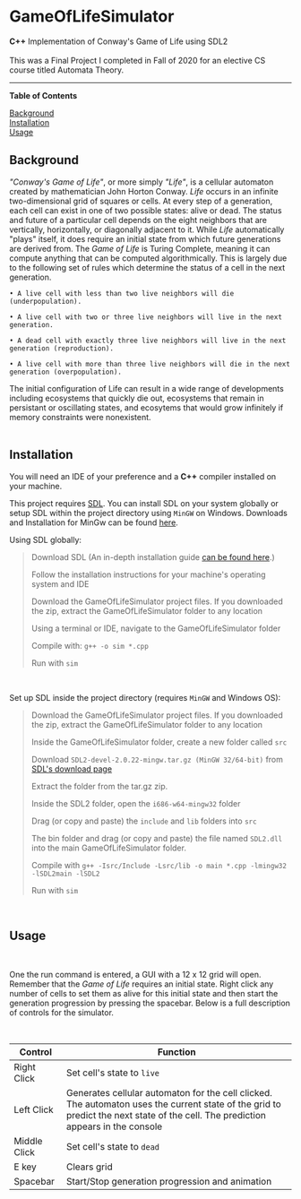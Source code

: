 # GameOfLifeSimulator
<b>C++</b> Implementation of Conway's Game of Life using SDL2 <br><br>
This was a Final Project I completed in Fall of 2020 for an elective CS course titled Automata Theory. 
<br/>

<hr>
<p><b> Table of Contents </b></p>

[Background](https://github.com/ashleyjmaximilien/GameOfLifeSimulator/#background)<br>
[Installation](https://github.com/ashleyjmaximilien/GameOfLifeSimulator/#installation)</br>
[Usage](https://github.com/ashleyjmaximilien/GameOfLifeSimulator/#usage)

<h2>Background</h2>
<p><i>"Conway's Game of Life"</i>, or more simply <i>"Life"</i>, is a cellular automaton created by mathematician John Horton Conway. <i>Life</i> occurs in an infinite 
two-dimensional grid of squares or cells. At every step of a generation, each cell can exist in one of two possible states: alive or dead. The status and future of a 
particular cell depends on the eight neighbors that are vertically, horizontally, or diagonally adjacent to it. While <i>Life</i> automatically "plays" itself, it does require an initial state from which future generations are derived from. The <i>Game of Life</i> is Turing Complete, meaning it can compute anything that can be computed algorithmically. This is largely due to the following set of rules which determine the status of a cell in the next generation.</p>


```
• A live cell with less than two live neighbors will die (underpopulation).

• A live cell with two or three live neighbors will live in the next generation.

• A dead cell with exactly three live neighbors will live in the next generation (reproduction).

• A live cell with more than three live neighbors will die in the next generation (overpopulation).
```

The initial configuration of Life can result in a wide range of developments including ecosystems that quickly die out, ecosystems that remain in persistant or oscillating states, and ecosytems that would grow infinitely if memory constraints were nonexistent.
<br><br>

<h2>Installation</h2>

<p>You will need an IDE of your preference and a <b>C++</b> compiler installed on your machine.</p>

This project requires [SDL](https://www.libsdl.org/download-2.0.php/). You can install SDL on your system globally or setup SDL within the project directory using ```MinGW``` on Windows. Downloads and Installation for MinGw can be found [here](https://www.mingw-w64.org/downloads/).

Using SDL globally: 
> Download SDL (An in-depth installation guide [can be found here](https://lazyfoo.net/tutorials/SDL/01_hello_SDL/index.php).)
>
> Follow the installation instructions for your machine's operating system and IDE
>
> Download the GameOfLifeSimulator project files. If you downloaded the zip, extract the GameOfLifeSimulator folder to any location
>
> Using a terminal or IDE, navigate to the GameOfLifeSimulator folder
>
> Compile with: ```g++ -o sim *.cpp```
>
> Run with ```sim```
  
  
<br>

Set up SDL inside the project directory (requires ```MinGW``` and Windows OS):
> Download the GameOfLifeSimulator project files. If you downloaded the zip, extract the GameOfLifeSimulator folder to any location
>
> Inside the GameOfLifeSimulator folder, create a new folder called ```src```
>
> Download ```SDL2-devel-2.0.22-mingw.tar.gz (MinGW 32/64-bit)``` from [SDL's download page](https://www.libsdl.org/download-2.0.php/)
>
> Extract the folder from the tar.gz zip.
>
> Inside the SDL2 folder, open the ```i686-w64-mingw32``` folder
>
> Drag (or copy and paste) the ```include``` and ```lib``` folders into ```src```
>
> The bin folder and drag (or copy and paste) the file named ```SDL2.dll``` into the main GameOfLifeSimulator folder. 
>
> Compile with ```g++ -Isrc/Include -Lsrc/lib -o main *.cpp -lmingw32 -lSDL2main -lSDL2```
>
> Run with ```sim```
<br>

<h2>Usage</h2>
<br>

<p>One the run command is entered, a GUI with a 12 x 12 grid will open. Remember that the <i>Game of Life</i> requires an initial state. Right click any number of cells to set them as alive for this initial state and then start the generation progression by pressing the spacebar. Below is a full description of controls for the simulator.</p>
<br>

| Control               | Function                                                                                                                                  |
| ----------------------|-------------------------------------------------------------------------------------------------------------------------------------------|
| Right Click           | Set cell's state to ```live```                                                                                                            |
| Left Click            | Generates cellular automaton for the cell clicked. The automaton uses the current state of the grid to predict the next state of the cell. The prediction appears in the console                                                                                                                               |
| Middle Click          | Set cell's state to ```dead```                                                                                                            |
| E key                 | Clears grid                                                                                                                               |
| Spacebar              | Start/Stop generation progression and animation                                                                                           |                                                                                           
